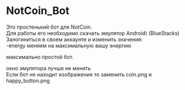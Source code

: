 
# NotCoin_Bot

Это простенький бот для NotCoin.\
Для работы его необходимо скачать эмулятор Android\ (BlueStacks)
Залогиниться в своем аккаунте и изменить значения:\
-energy меняем на максимальную вашу энергию

максимально простой бот.

окно эмулятора лучше не менять\
Если бот не находит изображения то заменить coin.png и happy_button.png
